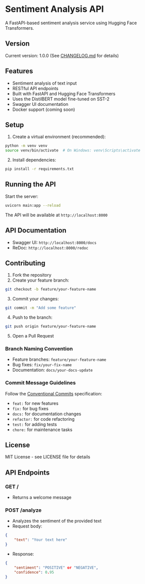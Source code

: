 # Sentiment Analysis API

A FastAPI-based sentiment analysis service using Hugging Face Transformers.

## Version
Current version: 1.0.0 (See [CHANGELOG.md](CHANGELOG.md) for details)

## Features

- Sentiment analysis of text input
- RESTful API endpoints
- Built with FastAPI and Hugging Face Transformers
- Uses the DistilBERT model fine-tuned on SST-2
- Swagger UI documentation
- Docker support (coming soon)

## Setup

1. Create a virtual environment (recommended):
```bash
python -m venv venv
source venv/bin/activate  # On Windows: venv\Scripts\activate
```

2. Install dependencies:
```bash
pip install -r requirements.txt
```

## Running the API

Start the server:
```bash
uvicorn main:app --reload
```

The API will be available at `http://localhost:8000`

## API Documentation

- Swagger UI: `http://localhost:8000/docs`
- ReDoc: `http://localhost:8000/redoc`

## Contributing

1. Fork the repository
2. Create your feature branch:
```bash
git checkout -b feature/your-feature-name
```
3. Commit your changes:
```bash
git commit -m "Add some feature"
```
4. Push to the branch:
```bash
git push origin feature/your-feature-name
```
5. Open a Pull Request

### Branch Naming Convention

- Feature branches: `feature/your-feature-name`
- Bug fixes: `fix/your-fix-name`
- Documentation: `docs/your-docs-update`

### Commit Message Guidelines

Follow the [Conventional Commits](https://www.conventionalcommits.org/) specification:
- `feat:` for new features
- `fix:` for bug fixes
- `docs:` for documentation changes
- `refactor:` for code refactoring
- `test:` for adding tests
- `chore:` for maintenance tasks

## License

MIT License - see LICENSE file for details

## API Endpoints

### GET /
- Returns a welcome message

### POST /analyze
- Analyzes the sentiment of the provided text
- Request body:
```json
{
    "text": "Your text here"
}
```
- Response:
```json
{
    "sentiment": "POSITIVE" or "NEGATIVE",
    "confidence": 0.95
}
``` 